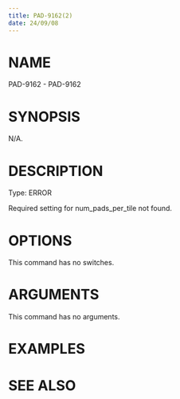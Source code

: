 ```yaml
---
title: PAD-9162(2)
date: 24/09/08
---
```


# NAME

PAD-9162 - PAD-9162

# SYNOPSIS

N/A.

# DESCRIPTION

Type: ERROR

Required setting for num_pads_per_tile not found.

# OPTIONS

This command has no switches.

# ARGUMENTS

This command has no arguments.

# EXAMPLES

# SEE ALSO
